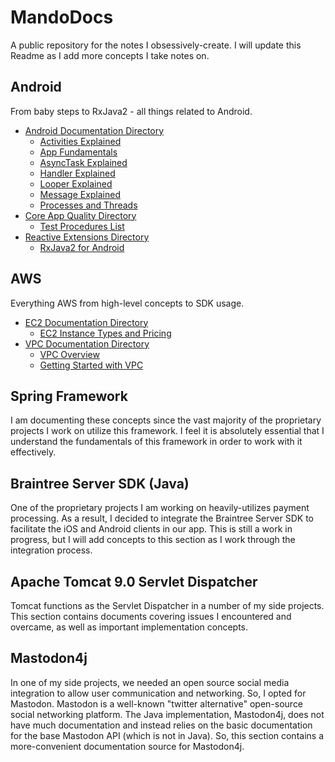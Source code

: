 # MandoDocs
A public repository for the notes I obsessively-create. I will update this Readme as I add more concepts I take notes on. 

## Android
From baby steps to RxJava2 - all things related to Android.
- [Android Documentation Directory](https://github.com/ax-vasquez/MandoDocs/tree/master/docs/android)
  - [Activities Explained](https://github.com/ax-vasquez/MandoDocs/blob/master/docs/android/Activities_Explained.md)
  - [App Fundamentals](https://github.com/ax-vasquez/MandoDocs/blob/master/docs/android/App_Fundamentals.md)
  - [AsyncTask Explained](https://github.com/ax-vasquez/MandoDocs/blob/master/docs/android/AsyncTask_Explained.md)
  - [Handler Explained](https://github.com/ax-vasquez/MandoDocs/blob/master/docs/android/Handler_Explained.md)
  - [Looper Explained](https://github.com/ax-vasquez/MandoDocs/blob/master/docs/android/Looper_Explained.md)
  - [Message Explained](https://github.com/ax-vasquez/MandoDocs/blob/master/docs/android/Message_Explained.md)
  - [Processes and Threads](https://github.com/ax-vasquez/MandoDocs/blob/master/docs/android/Processes_and_Threads.md)
- [Core App Quality Directory](https://github.com/ax-vasquez/MandoDocs/tree/master/docs/android/core_app_quality)
  - [Test Procedures List](https://github.com/ax-vasquez/MandoDocs/blob/master/docs/android/core_app_quality/Test_Procedures.md)
- [Reactive Extensions Directory](https://github.com/ax-vasquez/MandoDocs/tree/master/docs/reactive_extensions/rxjava2/android)
  - [RxJava2 for Android](https://github.com/ax-vasquez/MandoDocs/blob/master/docs/reactive_extensions/rxjava2/android/RxJava2_for_Android.md)

## AWS
Everything AWS from high-level concepts to SDK usage.
- [EC2 Documentation Directory](https://github.com/ax-vasquez/MandoDocs/tree/master/docs/aws/ec2)
  - [EC2 Instance Types and Pricing](https://github.com/ax-vasquez/MandoDocs/blob/master/docs/aws/ec2/EC2_Instance_Types_and_Pricing.md)
- [VPC Documentation Directory](https://github.com/ax-vasquez/MandoDocs/tree/master/docs/aws/vpc)
  - [VPC Overview](https://github.com/ax-vasquez/MandoDocs/blob/master/docs/aws/vpc/VPC_Overview.md)
  - [Getting Started with VPC](https://github.com/ax-vasquez/MandoDocs/blob/master/docs/aws/vpc/Getting_Started_With_VPC.md)

## Spring Framework
I am documenting these concepts since the vast majority of the proprietary projects I work on utilize this framework. I feel it is absolutely essential that I understand the fundamentals of this framework in order to work with it effectively.

## Braintree Server SDK (Java)
One of the proprietary projects I am working on heavily-utilizes payment processing. As a result, I decided to integrate the Braintree Server SDK to facilitate the iOS and Android clients in our app. This is still a work in progress, but I will add concepts to this section as I work through the integration process.

## Apache Tomcat 9.0 Servlet Dispatcher
Tomcat functions as the Servlet Dispatcher in a number of my side projects. This section contains documents covering issues I encountered and overcame, as well as important implementation concepts.

## Mastodon4j
In one of my side projects, we needed an open source social media integration to allow user communication and networking. So, I opted for Mastodon. Mastodon is a well-known "twitter alternative" open-source social networking platform. The Java implementation, Mastodon4j, does not have much documentation and instead relies on the basic documentation for the base Mastodon API (which is not in Java). So, this section contains a more-convenient documentation source for Mastodon4j.
